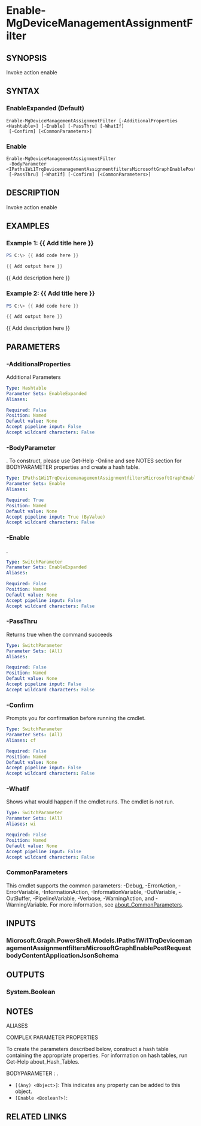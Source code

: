 ﻿---
external help file: Microsoft.Graph.DeviceManagement.Actions-help.xml
Module Name: Microsoft.Graph.DeviceManagement.Actions
online version: https://docs.microsoft.com/en-us/powershell/module/microsoft.graph.devicemanagement.actions/enable-mgdevicemanagementassignmentfilter
schema: 2.0.0
---

# Enable-MgDeviceManagementAssignmentFilter

## SYNOPSIS
Invoke action enable

## SYNTAX

### EnableExpanded (Default)
```
Enable-MgDeviceManagementAssignmentFilter [-AdditionalProperties <Hashtable>] [-Enable] [-PassThru] [-WhatIf]
 [-Confirm] [<CommonParameters>]
```

### Enable
```
Enable-MgDeviceManagementAssignmentFilter
 -BodyParameter <IPaths1Wi1TrqDevicemanagementAssignmentfiltersMicrosoftGraphEnablePostRequestbodyContentApplicationJsonSchema>
 [-PassThru] [-WhatIf] [-Confirm] [<CommonParameters>]
```

## DESCRIPTION
Invoke action enable

## EXAMPLES

### Example 1: {{ Add title here }}
```powershell
PS C:\> {{ Add code here }}

{{ Add output here }}
```

{{ Add description here }}

### Example 2: {{ Add title here }}
```powershell
PS C:\> {{ Add code here }}

{{ Add output here }}
```

{{ Add description here }}

## PARAMETERS

### -AdditionalProperties
Additional Parameters

```yaml
Type: Hashtable
Parameter Sets: EnableExpanded
Aliases:

Required: False
Position: Named
Default value: None
Accept pipeline input: False
Accept wildcard characters: False
```

### -BodyParameter
.
To construct, please use Get-Help -Online and see NOTES section for BODYPARAMETER properties and create a hash table.

```yaml
Type: IPaths1Wi1TrqDevicemanagementAssignmentfiltersMicrosoftGraphEnablePostRequestbodyContentApplicationJsonSchema
Parameter Sets: Enable
Aliases:

Required: True
Position: Named
Default value: None
Accept pipeline input: True (ByValue)
Accept wildcard characters: False
```

### -Enable
.

```yaml
Type: SwitchParameter
Parameter Sets: EnableExpanded
Aliases:

Required: False
Position: Named
Default value: None
Accept pipeline input: False
Accept wildcard characters: False
```

### -PassThru
Returns true when the command succeeds

```yaml
Type: SwitchParameter
Parameter Sets: (All)
Aliases:

Required: False
Position: Named
Default value: None
Accept pipeline input: False
Accept wildcard characters: False
```

### -Confirm
Prompts you for confirmation before running the cmdlet.

```yaml
Type: SwitchParameter
Parameter Sets: (All)
Aliases: cf

Required: False
Position: Named
Default value: None
Accept pipeline input: False
Accept wildcard characters: False
```

### -WhatIf
Shows what would happen if the cmdlet runs.
The cmdlet is not run.

```yaml
Type: SwitchParameter
Parameter Sets: (All)
Aliases: wi

Required: False
Position: Named
Default value: None
Accept pipeline input: False
Accept wildcard characters: False
```

### CommonParameters
This cmdlet supports the common parameters: -Debug, -ErrorAction, -ErrorVariable, -InformationAction, -InformationVariable, -OutVariable, -OutBuffer, -PipelineVariable, -Verbose, -WarningAction, and -WarningVariable. For more information, see [about_CommonParameters](http://go.microsoft.com/fwlink/?LinkID=113216).

## INPUTS

### Microsoft.Graph.PowerShell.Models.IPaths1Wi1TrqDevicemanagementAssignmentfiltersMicrosoftGraphEnablePostRequestbodyContentApplicationJsonSchema
## OUTPUTS

### System.Boolean
## NOTES

ALIASES

COMPLEX PARAMETER PROPERTIES

To create the parameters described below, construct a hash table containing the appropriate properties. For information on hash tables, run Get-Help about_Hash_Tables.


BODYPARAMETER <IPaths1Wi1TrqDevicemanagementAssignmentfiltersMicrosoftGraphEnablePostRequestbodyContentApplicationJsonSchema>: .
  - `[(Any) <Object>]`: This indicates any property can be added to this object.
  - `[Enable <Boolean?>]`: 

## RELATED LINKS
